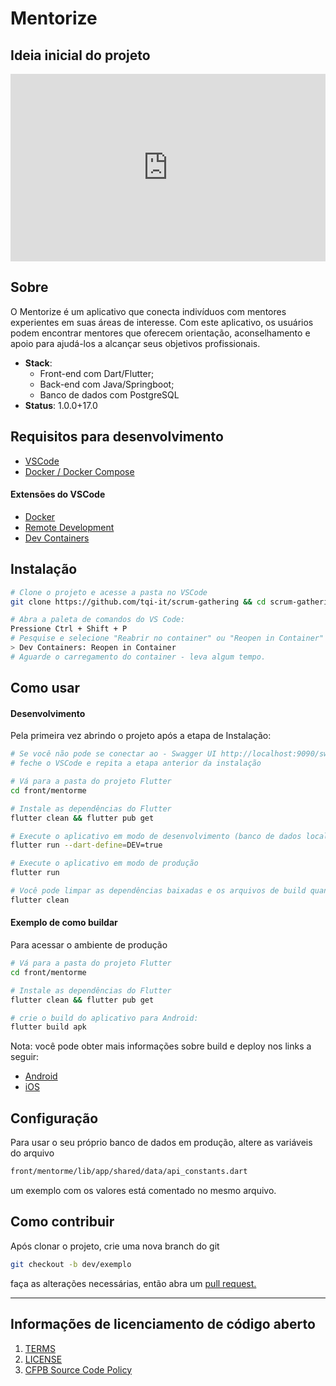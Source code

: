 # Mentorize

## Ideia inicial do projeto
<iframe src="https://www.linkedin.com/embed/feed/update/urn:li:share:7041446269222805505" height="300" width="100%" frameborder="0" allowfullscreen="" title="Embedded post"></iframe>

## Sobre
O Mentorize é um aplicativo que conecta indivíduos com mentores experientes em suas áreas de interesse. Com este aplicativo, os usuários podem encontrar mentores que oferecem orientação, aconselhamento e apoio para ajudá-los a alcançar seus objetivos profissionais.

  - **Stack**:
    - Front-end com Dart/Flutter;
    - Back-end com Java/Springboot;
    - Banco de dados com PostgreSQL
  - **Status**: 1.0.0+17.0


## Requisitos para desenvolvimento

- [VSCode](https://code.visualstudio.com/)
- [Docker / Docker Compose](https://www.docker.com/)

#### Extensões do VSCode
- [Docker](https://marketplace.visualstudio.com/items?itemName=ms-azuretools.vscode-docker)
- [Remote Development](https://marketplace.visualstudio.com/items?itemName=ms-vscode-remote.vscode-remote-extensionpack)
- [Dev Containers](https://marketplace.visualstudio.com/items?itemName=ms-vscode-remote.remote-containers)

## Instalação

```bash
# Clone o projeto e acesse a pasta no VSCode
git clone https://github.com/tqi-it/scrum-gathering && cd scrum-gathering/ && code .

# Abra a paleta de comandos do VS Code:
Pressione Ctrl + Shift + P
# Pesquise e selecione "Reabrir no container" ou "Reopen in Container"
> Dev Containers: Reopen in Container
# Aguarde o carregamento do container - leva algum tempo.
```

## Como usar

#### Desenvolvimento
Pela primeira vez abrindo o projeto após a etapa de Instalação:
```bash
# Se você não pode se conectar ao - Swagger UI http://localhost:9090/swagger-ui/index.html#/
# feche o VSCode e repita a etapa anterior da instalação

# Vá para a pasta do projeto Flutter
cd front/mentorme

# Instale as dependências do Flutter
flutter clean && flutter pub get

# Execute o aplicativo em modo de desenvolvimento (banco de dados local)
flutter run --dart-define=DEV=true

# Execute o aplicativo em modo de produção
flutter run

# Você pode limpar as dependências baixadas e os arquivos de build quando necessário
flutter clean
```
#### Exemplo de como buildar
Para acessar o ambiente de produção
```bash
# Vá para a pasta do projeto Flutter
cd front/mentorme

# Instale as dependências do Flutter
flutter clean && flutter pub get

# crie o build do aplicativo para Android:
flutter build apk
```
Nota: você pode obter mais informações sobre build e deploy nos links a seguir:
- [Android](https://docs.flutter.dev/deployment/android)
- [iOS](https://docs.flutter.dev/deployment/ios)

## Configuração

Para usar o seu próprio banco de dados em produção, altere as variáveis do arquivo
```bash
front/mentorme/lib/app/shared/data/api_constants.dart
```
um exemplo com os valores está comentado no mesmo arquivo.

## Como contribuir

Após clonar o projeto, crie uma nova branch do git
```bash
git checkout -b dev/exemplo
```
faça as alterações necessárias, então abra um [pull request.](https://github.com/tqi-it/scrum-gathering/pulls)

----

## Informações de licenciamento de código aberto
1. [TERMS](TERMS.md)
2. [LICENSE](LICENSE)
3. [CFPB Source Code Policy](https://github.com/cfpb/source-code-policy/)
